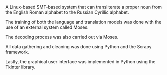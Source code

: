 A Linux-based SMT-based system that can transliterate a proper noun from the English Roman alphabet to the Russian Cyrillic alphabet. 

The training of both the language and translation models was done with the use of an external system called Moses. 

The decoding process was also carried out via Moses. 

All data gathering and cleaning was done using Python and the Scrapy framework. 

Lastly, the graphical user interface was implemented in Python using the Tkinter library.
